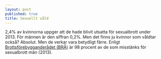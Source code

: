 ```yaml
---
layout: post
published: true
title: Sexuellt våld
---
```



2,4% av kvinnorna uppger att de hade blivit utsatta för sexualbrott under 2013. För männen är den siffran 0,2%. Men det finns ju kvinnor som våldtar också? Absolut. Men de verkar vara betydligt färre. Enligt [Brottsförebygganderådet (BRÅ)](http://www.bra.se/bra/brott-och-statistik/valdtakt-och-sexualbrott.html) är 98 procent av de som misstänks för sexualbrott män (2013).
